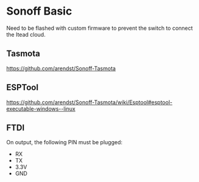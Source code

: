 # Sonoff Basic

Need to be flashed with custom firmware to prevent the switch to connect the Itead cloud.

## Tasmota
https://github.com/arendst/Sonoff-Tasmota

## ESPTool 
https://github.com/arendst/Sonoff-Tasmota/wiki/Esptool#esptool-executable-windows--linux

## FTDI 
On output, the following PIN must be plugged:
- RX
- TX
- 3.3V
- GND